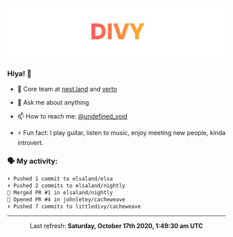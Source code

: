 
![](https://github.com/divy-work/divy-work/raw/master/assets/divy.png)

### Hiya! 👋

- 🔭 Core team at [nest.land](https://github.com/nestdotland/nest.land) and [verto](https://github.com/useverto/verto)

- 💬 Ask me about anything

- 📫 How to reach me: [@undefined_void](https://instagram.com/divy.exe)

- ⚡ Fun fact: I play guitar, listen to music, enjoy meeting new people, kinda introvert.

### 🗣 My activity:

```
⬆️ Pushed 1 commit to elsaland/elsa
⬆️ Pushed 2 commits to elsaland/nightly
🎉 Merged PR #1 in elsaland/nightly
💪 Opened PR #4 in johnletey/cacheweave
⬆️ Pushed 7 commits to littledivy/cacheweave
```

------------
<p align="center">Last refresh: <b>Saturday, October 17th 2020, 1:49:30 am UTC</b></p>
